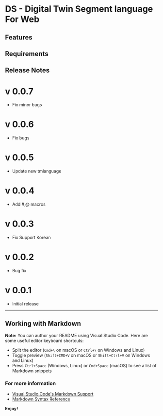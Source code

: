 # DS - Digital Twin Segment language For Web


## Features


## Requirements

## Release Notes

# v 0.0.7
- Fix minor bugs

# v 0.0.6
- Fix bugs

# v 0.0.5
 - Update new tmlanguage

# v 0.0.4
- Add #,@ macros

# v 0.0.3 
- Fix Support Korean

# v 0.0.2 
- Bug fix

# v 0.0.1 
- Initial release
-----------------------------------------------------------------------------------------------------------

## Working with Markdown

**Note:** You can author your README using Visual Studio Code.  Here are some useful editor keyboard shortcuts:

* Split the editor (`Cmd+\` on macOS or `Ctrl+\` on Windows and Linux)
* Toggle preview (`Shift+CMD+V` on macOS or `Shift+Ctrl+V` on Windows and Linux)
* Press `Ctrl+Space` (Windows, Linux) or `Cmd+Space` (macOS) to see a list of Markdown snippets

### For more information

* [Visual Studio Code's Markdown Support](http://code.visualstudio.com/docs/languages/markdown)
* [Markdown Syntax Reference](https://help.github.com/articles/markdown-basics/)

**Enjoy!**
